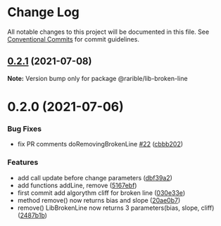 # Change Log

All notable changes to this project will be documented in this file.
See [Conventional Commits](https://conventionalcommits.org) for commit guidelines.

## [0.2.1](https://github.com/rariblecom/protocol-contracts/compare/@rarible/lib-broken-line@0.2.0...@rarible/lib-broken-line@0.2.1) (2021-07-08)

**Note:** Version bump only for package @rarible/lib-broken-line





# 0.2.0 (2021-07-06)


### Bug Fixes

* fix PR comments doRemovingBrokenLine [#22](https://github.com/rariblecom/protocol-contracts/issues/22) ([cbbb202](https://github.com/rariblecom/protocol-contracts/commit/cbbb202e659160d1137d92b237fd2e740e01029a))


### Features

* add call update before change parameters ([dbf39a2](https://github.com/rariblecom/protocol-contracts/commit/dbf39a22e1d01258d1587a2ee3a83711ad008322))
* add functions addLine, remove ([5167ebf](https://github.com/rariblecom/protocol-contracts/commit/5167ebf081da96b4e40f6853f728e1e4a5b4db59))
* first commit add algorythm cliff for broken line ([030e33e](https://github.com/rariblecom/protocol-contracts/commit/030e33e6b36b5227e65b17b6d376023c0f9f98c0))
* method remove() now returns bias and slope ([20ae0b7](https://github.com/rariblecom/protocol-contracts/commit/20ae0b74dd799387bb4d6a242965263d45da2b4e))
* remove() LibBrokenLine now returns 3 parameters(bias, slope, cliff) ([2487b1b](https://github.com/rariblecom/protocol-contracts/commit/2487b1bd4de9d783a9f6b523317326e042dadc26))
